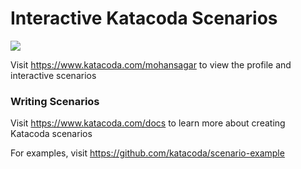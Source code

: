 # Interactive Katacoda Scenarios

[![](http://shields.katacoda.com/katacoda/mohansagar/count.svg)](https://www.katacoda.com/mohansagar "Get your profile on Katacoda.com")

Visit https://www.katacoda.com/mohansagar to view the profile and interactive scenarios

### Writing Scenarios
Visit https://www.katacoda.com/docs to learn more about creating Katacoda scenarios

For examples, visit https://github.com/katacoda/scenario-example
